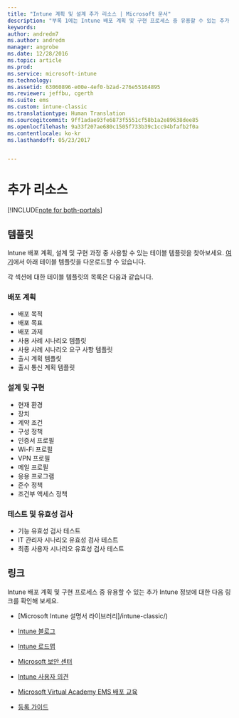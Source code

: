 ```yaml
---
title: "Intune 계획 및 설계 추가 리소스 | Microsoft 문서"
description: "부록 1에는 Intune 배포 계획 및 구현 프로세스 중 유용할 수 있는 추가 Intune 정보에 대한 링크가 포함됩니다."
keywords: 
author: andredm7
ms.author: andredm
manager: angrobe
ms.date: 12/28/2016
ms.topic: article
ms.prod: 
ms.service: microsoft-intune
ms.technology: 
ms.assetid: 63060896-e00e-4ef0-b2ad-276e55164895
ms.reviewer: jeffbu, cgerth
ms.suite: ems
ms.custom: intune-classic
ms.translationtype: Human Translation
ms.sourcegitcommit: 9ff1adae93fe6873f5551cf58b1a2e89638dee85
ms.openlocfilehash: 9a33f207ae680c1505f733b39c1cc94bfafb2f0a
ms.contentlocale: ko-kr
ms.lasthandoff: 05/23/2017


---
```


# <a name="additional-resources"></a>추가 리소스

[!INCLUDE[note for both-portals](../includes/note-for-both-portals.md)]

## <a name="templates"></a>템플릿

Intune 배포 계획, 설계 및 구현 과정 중 사용할 수 있는 테이블 템플릿을 찾아보세요. [여기](https://gallery.technet.microsoft.com/Intune-deployment-planning-fae156c2?redir=0)에서 아래 테이블 템플릿을 다운로드할 수 있습니다.

각 섹션에 대한 테이블 템플릿의 목록은 다음과 같습니다.

### <a name="deployment-planning"></a>배포 계획

- 배포 목적
- 배포 목표
- 배포 과제
- 사용 사례 시나리오 템플릿
- 사용 사례 시나리오 요구 사항 템플릿
- 출시 계획 템플릿
- 출시 통신 계획 템플릿

### <a name="design-and-implementation"></a>설계 및 구현

- 현재 환경
- 장치
- 계약 조건
- 구성 정책
- 인증서 프로필
- Wi-Fi 프로필
- VPN 프로필
- 메일 프로필
- 응용 프로그램
- 준수 정책
- 조건부 액세스 정책

### <a name="test-and-validation"></a>테스트 및 유효성 검사

- 기능 유효성 검사 테스트
- IT 관리자 시나리오 유효성 검사 테스트
- 최종 사용자 시나리오 유효성 검사 테스트

## <a name="links"></a>링크

Intune 배포 계획 및 구현 프로세스 중 유용할 수 있는 추가 Intune 정보에 대한 다음 링크를 확인해 보세요.

-   [Microsoft Intune 설명서 라이브러리]/intune-classic/)

-   [Intune 블로그](https://blogs.technet.microsoft.com/enterprisemobility/)

-   [Intune 로드맵](https://www.microsoft.com/server-cloud/roadmap/)

-   [Microsoft 보안 센터](http://www.microsoft.com/TrustCenter/default.aspx)

-   [Intune 사용자 의견](http://microsoftintune.uservoice.com/)

-   [Microsoft Virtual Academy EMS 배포 교육](https://mva.microsoft.com/training-courses/deploying-microsoft-enterprise-mobility-suite-16408?l=wjq9vmwvD_5805996570)

-   [등록 가이드](https://gallery.technet.microsoft.com/Intune-End-User-Enrollment-3a0c9b0c?WT.mc_id=Blog_Intune_General_PCIT)

